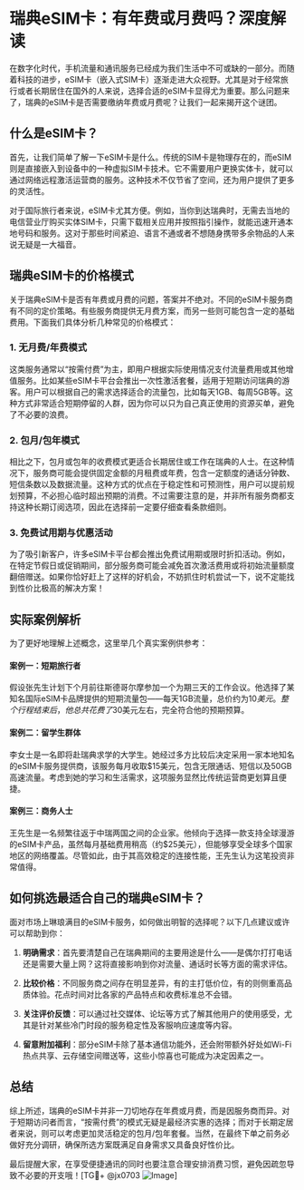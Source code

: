 # 瑞典eSIM卡：有年费或月费吗？深度解读

在数字化时代，手机流量和通讯服务已经成为我们生活中不可或缺的一部分。而随着科技的进步，eSIM卡（嵌入式SIM卡）逐渐走进大众视野。尤其是对于经常旅行或者长期居住在国外的人来说，选择合适的eSIM卡显得尤为重要。那么问题来了，瑞典的eSIM卡是否需要缴纳年费或月费呢？让我们一起来揭开这个谜团。

## 什么是eSIM卡？

首先，让我们简单了解一下eSIM卡是什么。传统的SIM卡是物理存在的，而eSIM则是直接嵌入到设备中的一种虚拟SIM卡技术。它不需要用户更换实体卡，就可以通过网络远程激活运营商的服务。这种技术不仅节省了空间，还为用户提供了更多的灵活性。

对于国际旅行者来说，eSIM卡尤其方便。例如，当你到达瑞典时，无需去当地的电信营业厅购买实体SIM卡，只需下载相关应用并按照指引操作，就能迅速开通本地号码和服务。这对于那些时间紧迫、语言不通或者不想随身携带多余物品的人来说无疑是一大福音。

## 瑞典eSIM卡的价格模式

关于瑞典eSIM卡是否有年费或月费的问题，答案并不绝对。不同的eSIM卡服务商有不同的定价策略。有些服务商提供无月费方案，而另一些则可能包含一定的基础费用。下面我们具体分析几种常见的价格模式：

### 1. 无月费/年费模式

这类服务通常以“按需付费”为主，即用户根据实际使用情况支付流量费用或其他增值服务。比如某些eSIM卡平台会推出一次性激活套餐，适用于短期访问瑞典的游客。用户可以根据自己的需求选择适合的流量包，比如每天1GB、每周5GB等。这种方式非常适合短期停留的人群，因为你可以只为自己真正使用的资源买单，避免了不必要的浪费。

### 2. 包月/包年模式

相比之下，包月或包年的收费模式更适合长期居住或工作在瑞典的人士。在这种情况下，服务商可能会提供固定金额的月租费或年费，包含一定额度的通话分钟数、短信条数以及数据流量。这种方式的优点在于稳定性和可预测性，用户可以提前规划预算，不必担心临时超出预期的消费。不过需要注意的是，并非所有服务商都支持这种长期订阅选项，因此在选择前一定要仔细查看条款细则。

### 3. 免费试用期与优惠活动

为了吸引新客户，许多eSIM卡平台都会推出免费试用期或限时折扣活动。例如，在特定节假日或促销期间，部分服务商可能会减免首次激活费用或将初始流量额度翻倍赠送。如果你恰好赶上了这样的好机会，不妨抓住时机尝试一下，说不定能找到性价比极高的解决方案！

## 实际案例解析

为了更好地理解上述概念，这里举几个真实案例供参考：

#### 案例一：短期旅行者
假设张先生计划下个月前往斯德哥尔摩参加一个为期三天的工作会议。他选择了某知名国际eSIM卡品牌提供的短期流量包——每天1GB流量，总价约为$10美元。整个行程结束后，他总共花费了$30美元左右，完全符合他的预期预算。

#### 案例二：留学生群体
李女士是一名即将赴瑞典求学的大学生。她经过多方比较后决定采用一家本地知名的eSIM卡服务提供商，该服务每月收取$15美元，包含无限通话、短信以及50GB高速流量。考虑到她的学习和生活需求，这项服务显然比传统运营商更划算且便捷。

#### 案例三：商务人士
王先生是一名频繁往返于中瑞两国之间的企业家。他倾向于选择一款支持全球漫游的eSIM卡产品，虽然每月基础费用稍高（约$25美元），但能够享受全球多个国家地区的网络覆盖。尽管如此，由于其高效稳定的连接性能，王先生认为这笔投资非常值得。

## 如何挑选最适合自己的瑞典eSIM卡？

面对市场上琳琅满目的eSIM卡服务，如何做出明智的选择呢？以下几点建议或许可以帮助到你：

1. **明确需求**：首先要清楚自己在瑞典期间的主要用途是什么——是偶尔打打电话还是需要大量上网？这将直接影响到你对流量、通话时长等方面的需求评估。
   
2. **比较价格**：不同服务商之间存在明显差异，有的主打低价位，有的则侧重高品质体验。花点时间对比各家的产品特点和收费标准总不会错。
   
3. **关注评价反馈**：可以通过社交媒体、论坛等方式了解其他用户的使用感受，尤其是针对某些冷门时段的服务稳定性及客服响应速度等内容。
   
4. **留意附加福利**：部分eSIM卡除了基本通信功能外，还会附带额外好处如Wi-Fi热点共享、云存储空间赠送等，这些小惊喜也可能成为决定因素之一。

## 总结

综上所述，瑞典的eSIM卡并非一刀切地存在年费或月费，而是因服务商而异。对于短期访问者而言，“按需付费”的模式无疑是最经济实惠的选择；而对于长期定居者来说，则可以考虑更加灵活稳定的包月/包年套餐。当然，在最终下单之前务必做好充分调研，确保所选方案既满足自身需求又具备良好性价比。

最后提醒大家，在享受便捷通讯的同时也要注意合理安排消费习惯，避免因疏忽导致不必要的开支哦！[TG💪+ @jx0703 ![Image](https://github.com/user-attachments/assets/dbca1d08-cadb-493c-b0ec-ad6f7a83f270)]
